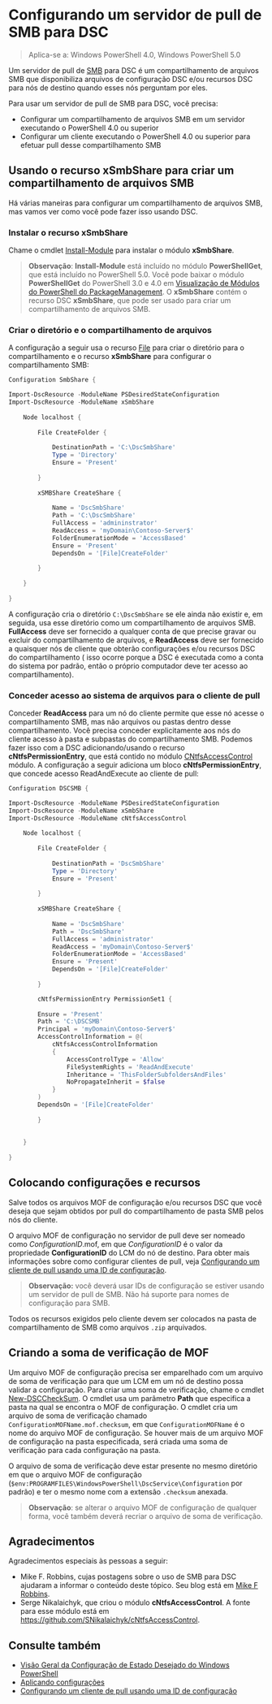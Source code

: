 # Configurando um servidor de pull de SMB para DSC

>Aplica-se a: Windows PowerShell 4.0, Windows PowerShell 5.0

Um servidor de pull de [SMB](https://technet.microsoft.com/en-us/library/hh831795.aspx) para DSC é um compartilhamento de arquivos SMB que disponibiliza arquivos de configuração DSC e/ou recursos DSC
para nós de destino quando esses nós perguntam por eles.

Para usar um servidor de pull de SMB para DSC, você precisa:
- Configurar um compartilhamento de arquivos SMB em um servidor executando o PowerShell 4.0 ou superior
- Configurar um cliente executando o PowerShell 4.0 ou superior para efetuar pull desse compartilhamento SMB

## Usando o recurso xSmbShare para criar um compartilhamento de arquivos SMB

Há várias maneiras para configurar um compartilhamento de arquivos SMB, mas vamos ver como você pode fazer isso usando DSC.

### Instalar o recurso xSmbShare

Chame o cmdlet [Install-Module](https://technet.microsoft.com/en-us/library/dn807162.aspx) para instalar o módulo **xSmbShare**.
>**Observação**: **Install-Module** está incluído no módulo **PowerShellGet**, que está incluído no PowerShell 5.0. Você pode baixar o módulo **PowerShellGet** do PowerShell 3.0 e 4.0
>em [Visualização de Módulos do PowerShell do PackageManagement](https://www.microsoft.com/en-us/download/details.aspx?id=49186). O **xSmbShare** contém o recurso DSC **xSmbShare**, que pode ser usado
para criar um compartilhamento de arquivos SMB.

### Criar o diretório e o compartilhamento de arquivos

A configuração a seguir usa o recurso [File](fileResource.md) para criar o diretório para o compartilhamento e o recurso **xSmbShare** para configurar o compartilhamento SMB:

```powershell
Configuration SmbShare {

Import-DscResource -ModuleName PSDesiredStateConfiguration
Import-DscResource -ModuleName xSmbShare
 
    Node localhost {
 
        File CreateFolder {
 
            DestinationPath = 'C:\DscSmbShare'
            Type = 'Directory'
            Ensure = 'Present'
 
        }
 
        xSMBShare CreateShare {
 
            Name = 'DscSmbShare'
            Path = 'C:\DscSmbShare'
            FullAccess = 'admininstrator'
            ReadAccess = 'myDomain\Contoso-Server$'
            FolderEnumerationMode = 'AccessBased'
            Ensure = 'Present'
            DependsOn = '[File]CreateFolder'
 
        }
        
    }
 
}
```

A configuração cria o diretório `C:\DscSmbShare` se ele ainda não existir e, em seguida, usa esse diretório como um compartilhamento de arquivos SMB. **FullAccess** deve ser fornecido a qualquer
conta de que precise gravar ou excluir do compartilhamento de arquivos, e **ReadAccess** deve ser fornecido a quaisquer nós de cliente que obterão configurações e/ou recursos DSC do compartilhamento (
isso ocorre porque a DSC é executada como a conta do sistema por padrão, então o próprio computador deve ter acesso ao compartilhamento).


### Conceder acesso ao sistema de arquivos para o cliente de pull

Conceder **ReadAccess** para um nó do cliente permite que esse nó acesse o compartilhamento SMB, mas não arquivos ou pastas dentro desse compartilhamento. Você precisa conceder explicitamente aos nós do cliente acesso à pasta
e subpastas do compartilhamento SMB. Podemos fazer isso com a DSC adicionando/usando o recurso **cNtfsPermissionEntry**, que está contido no módulo [CNtfsAccessControl](https://www.powershellgallery.com/packages/cNtfsAccessControl/1.2.0)
módulo. A configuração a seguir adiciona um bloco **cNtfsPermissionEntry**, que concede acesso ReadAndExecute ao cliente de pull:

```powershell
Configuration DSCSMB {

Import-DscResource -ModuleName PSDesiredStateConfiguration
Import-DscResource -ModuleName xSmbShare
Import-DscResource -ModuleName cNtfsAccessControl
 
    Node localhost {
 
        File CreateFolder {
 
            DestinationPath = 'DscSmbShare'
            Type = 'Directory'
            Ensure = 'Present'
 
        }
 
        xSMBShare CreateShare {
 
            Name = 'DscSmbShare'
            Path = 'DscSmbShare'
            FullAccess = 'administrator'
            ReadAccess = 'myDomain\Contoso-Server$'
            FolderEnumerationMode = 'AccessBased'
            Ensure = 'Present'
            DependsOn = '[File]CreateFolder'
 
        }

        cNtfsPermissionEntry PermissionSet1 {
            
        Ensure = 'Present'
        Path = 'C:\DSCSMB'
        Principal = 'myDomain\Contoso-Server$'
        AccessControlInformation = @(
            cNtfsAccessControlInformation
            {
                AccessControlType = 'Allow'
                FileSystemRights = 'ReadAndExecute'
                Inheritance = 'ThisFolderSubfoldersAndFiles'
                NoPropagateInherit = $false
            }
        )
        DependsOn = '[File]CreateFolder'
        
        }
 
        
    }
 
}
```

## Colocando configurações e recursos

Salve todos os arquivos MOF de configuração e/ou recursos DSC que você deseja que sejam obtidos por pull do compartilhamento de pasta SMB pelos nós do cliente.

O arquivo MOF de configuração no servidor de pull deve ser nomeado como _ConfigurationID_.mof, em que _ConfigurationID_ é o valor da propriedade **ConfigurationID** do LCM do nó de destino. Para obter mais informações sobre
como configurar clientes de pull, veja [Configurando um cliente de pull usando uma ID de configuração](pullClientConfigID.md).

>**Observação:** você deverá usar IDs de configuração se estiver usando um servidor de pull de SMB. Não há suporte para nomes de configuração para SMB.

Todos os recursos exigidos pelo cliente devem ser colocados na pasta de compartilhamento de SMB como arquivos `.zip` arquivados.  

## Criando a soma de verificação de MOF
Um arquivo MOF de configuração precisa ser emparelhado com um arquivo de soma de verificação para que um LCM em um nó de destino possa validar a configuração. 
Para criar uma soma de verificação, chame o cmdlet [New-DSCCheckSum](https://technet.microsoft.com/en-us/library/dn521622.aspx). O cmdlet usa um parâmetro **Path** que especifica a pasta 
na qual se encontra o MOF de configuração. O cmdlet cria um arquivo de soma de verificação chamado `ConfigurationMOFName.mof.checksum`, em que `ConfigurationMOFName` é o nome do arquivo MOF de configuração. 
Se houver mais de um arquivo MOF de configuração na pasta especificada, será criada uma soma de verificação para cada configuração na pasta.

O arquivo de soma de verificação deve estar presente no mesmo diretório em que o arquivo MOF de configuração (`$env:PROGRAMFILES\WindowsPowerShell\DscService\Configuration` por padrão) e ter o mesmo nome com a extensão `.checksum` anexada.

>**Observação**: se alterar o arquivo MOF de configuração de qualquer forma, você também deverá recriar o arquivo de soma de verificação.

## Agradecimentos

Agradecimentos especiais às pessoas a seguir:

- Mike F. Robbins, cujas postagens sobre o uso de SMB para DSC ajudaram a informar o conteúdo deste tópico. Seu blog está em [Mike F Robbins](http://mikefrobbins.com/).
- Serge Nikalaichyk, que criou o módulo **cNtfsAccessControl**. A fonte para esse módulo está em https://github.com/SNikalaichyk/cNtfsAccessControl.

## Consulte também
- [Visão Geral da Configuração de Estado Desejado do Windows PowerShell](overview.md)
- [Aplicando configurações](enactingConfigurations.md)
- [Configurando um cliente de pull usando uma ID de configuração](pullClientConfigID.md)

 

<!--HONumber=Mar16_HO2-->


